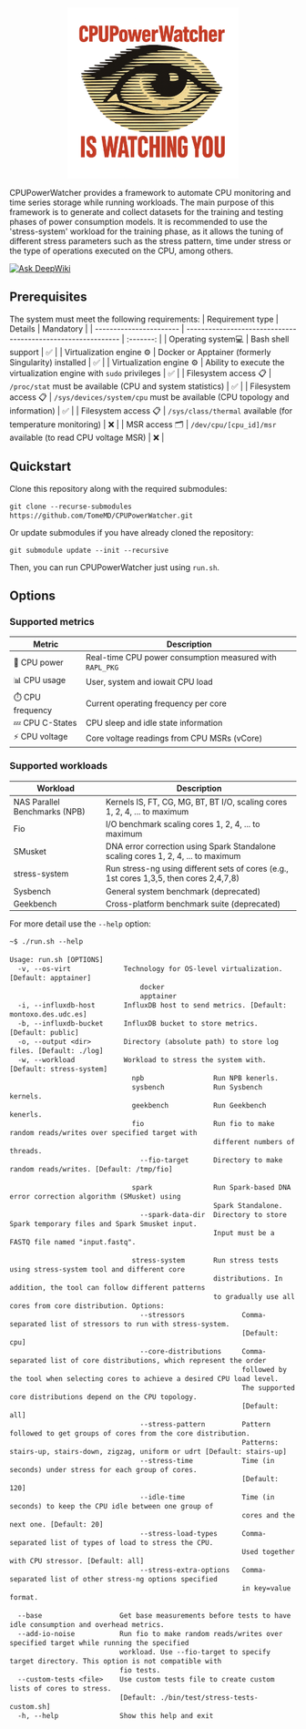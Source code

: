 <p align="center"><img src="./docs/logo.png" style="height: 300px; width: 300px"/></p>

CPUPowerWatcher provides a framework to automate CPU monitoring and time series storage while running workloads. The main purpose of this framework is to generate and collect datasets for the training and testing phases of power consumption models. It is recommended to use the 'stress-system' workload for the training phase, as it allows the tuning of different stress parameters such as the stress pattern, time under stress or the type of operations executed on the CPU, among others.

[![Ask DeepWiki](https://deepwiki.com/badge.svg)](https://deepwiki.com/TomeMD/CPUPowerWatcher)

## Prerequisites
The system must meet the following requirements:
| Requirement type        | Details                                                      | Mandatory |
| ----------------------- | ------------------------------------------------------------ | :-------: |
| Operating system💻       | Bash shell support                                           |     ✅     |
| Virtualization engine ⚙️ | Docker or Apptainer (formerly Singularity) installed         |     ✅     |
| Virtualization engine ⚙️ | Ability to execute the virtualization engine with `sudo` privileges |     ✅     |
| Filesystem access 📋     | `/proc/stat` must be available (CPU and system statistics)   |     ✅     |
| Filesystem access 📋     | `/sys/devices/system/cpu` must be available (CPU topology and information) |     ✅     |
| Filesystem access 📋     | `/sys/class/thermal` available (for temperature monitoring)  |     ❌     |
| MSR access 🗂️            | `/dev/cpu/[cpu_id]/msr` available (to read CPU voltage MSR)  |     ❌     |


## Quickstart

Clone this repository along with the required submodules:
```shell
git clone --recurse-submodules https://github.com/TomeMD/CPUPowerWatcher.git
```

Or update submodules if you have already cloned the repository:
```shell
git submodule update --init --recursive
```

Then, you can run CPUPowerWatcher just using `run.sh`.


## Options

### Supported metrics

| Metric          | Description                                              |
| --------------- | -------------------------------------------------------- |
| 🔋 CPU power     | Real-time CPU power consumption measured with `RAPL_PKG` |
| 📊 CPU usage     | User, system and iowait CPU load                         |
| ⏱️ CPU frequency | Current operating frequency per core                     |
| 💤 CPU C-States  | CPU sleep and idle state information                     |
| ⚡️ CPU voltage   | Core voltage readings from CPU MSRs (vCore)              |

### Supported workloads

| Workload                      | Description                                                  |
| ----------------------------- | ------------------------------------------------------------ |
| NAS Parallel Benchmarks (NPB) | Kernels IS, FT, CG, MG, BT, BT I/O, scaling cores 1, 2, 4, ... to maximum |
| Fio                           | I/O benchmark scaling cores 1, 2, 4, ... to maximum          |
| SMusket                       | DNA error correction using Spark Standalone scaling cores 1, 2, 4, ... to maximum |
| stress-system                 | Run stress-ng using different sets of cores (e.g., 1st cores 1,3,5, then cores 2,4,7,8) |
| Sysbench                      | General system benchmark (deprecated)                        |
| Geekbench                     | Cross-platform benchmark suite (deprecated)                  |


For more detail use the `--help` option:
```shell
~$ ./run.sh --help

Usage: run.sh [OPTIONS]
  -v, --os-virt             Technology for OS-level virtualization. [Default: apptainer]
                                docker
                                apptainer
  -i, --influxdb-host       InfluxDB host to send metrics. [Default: montoxo.des.udc.es]
  -b, --influxdb-bucket     InfluxDB bucket to store metrics. [Default: public]
  -o, --output <dir>        Directory (absolute path) to store log files. [Default: ./log]
  -w, --workload            Workload to stress the system with. [Default: stress-system]
                              npb                 Run NPB kenerls.
                              sysbench            Run Sysbench kernels.
                              geekbench           Run Geekbench kenerls.
                              fio                 Run fio to make random reads/writes over specified target with
                                                  different numbers of threads.
                                --fio-target      Directory to make random reads/writes. [Default: /tmp/fio]

                              spark               Run Spark-based DNA error correction algorithm (SMusket) using
                                                  Spark Standalone.
                                --spark-data-dir  Directory to store Spark temporary files and Spark Smusket input.
                                                  Input must be a FASTQ file named "input.fastq".

                              stress-system       Run stress tests using stress-system tool and different core
                                                  distributions. In addition, the tool can follow different patterns
                                                  to gradually use all cores from core distribution. Options:
                                --stressors              Comma-separated list of stressors to run with stress-system.
                                                         [Default: cpu]
                                --core-distributions     Comma-separated list of core distributions, which represent the order
                                                         followed by the tool when selecting cores to achieve a desired CPU load level.
                                                         The supported core distributions depend on the CPU topology.
                                                         [Default: all]
                                --stress-pattern         Pattern followed to get groups of cores from the core distribution.
                                                         Patterns: stairs-up, stairs-down, zigzag, uniform or udrt [Default: stairs-up]
                                --stress-time            Time (in seconds) under stress for each group of cores.
                                                         [Default: 120]
                                --idle-time              Time (in seconds) to keep the CPU idle between one group of
                                                         cores and the next one. [Default: 20]
                                --stress-load-types      Comma-separated list of types of load to stress the CPU.
                                                         Used together with CPU stressor. [Default: all]
                                --stress-extra-options   Comma-separated list of other stress-ng options specified
                                                         in key=value format.

  --base                   Get base measurements before tests to have idle consumption and overhead metrics.
  --add-io-noise           Run fio to make random reads/writes over specified target while running the specified
                           workload. Use --fio-target to specify target directory. This option is not compatible with
                           fio tests.
  --custom-tests <file>    Use custom tests file to create custom lists of cores to stress.
                           [Default: ./bin/test/stress-tests-custom.sh]
  -h, --help               Show this help and exit
```





